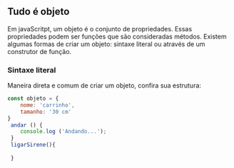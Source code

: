 ## Tudo é objeto
Em javaScritpt, um objeto é o conjunto de propriedades. Essas propriedades podem ser funções que são consideradas métodos. Existem algumas formas de criar um objeto: sintaxe literal ou através de um construtor de função.

### Sintaxe literal 
Maneira direta e comum de criar um objeto, confira sua estrutura:

```js 
const objeto = {
    nome: 'carrinho',
    tamanho: '30 cm' 
}
 andar () {
    console.log ('Andando...');
 }
 ligarSirene(){
    
 }

```